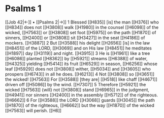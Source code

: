 # Psalms 1
[[Job 42|←]] • [[Psalms 2|→]]
1 Blessed [[H835]] [is] the man [[H376]] who [[H834]] does not [[H3808]] walk [[H1980]] in the counsel [[H6098]] of the wicked, [[H7563]] or [[H3808]] set foot [[H5975]] on the path [[H1870]] of sinners, [[H2400]] or [[H3808]] sit [[H3427]] in the seat [[H4186]] of mockers. [[H3887]] 
2 But [[H3588]] his delight [[H2656]] [is] in the law [[H8451]] of the LORD, [[H3069]] and on His law [[H8451]] he meditates [[H1897]] day [[H3119]] and night. [[H3915]] 
3 He is [[H1961]] like a tree [[H6086]] planted [[H8362]] by [[H5921]] streams [[H6388]] of water, [[H4325]] yielding [[H5414]] its fruit [[H6529]] in season, [[H6256]] whose leaf [[H5929]] does not [[H3808]] wither, [[H5034]] and [[H3605]] who prospers [[H6743]] in all he does. [[H6213]] 
4 Not [[H3808]] so [[H3651]] the wicked! [[H7563]] For [[H3588]] [they are] [[H518]] like chaff [[H4671]] driven off [[H5086]] by the wind. [[H7307]] 
5 Therefore [[H5921]] the wicked [[H7563]] {will} not [[H3808]] stand [[H6965]] in the judgment, [[H4941]] nor sinners [[H2400]] in the assembly [[H5712]] of the righteous. [[H6662]] 
6 For [[H3588]] the LORD [[H3068]] guards [[H3045]] the path [[H1870]] of the righteous, [[H6662]] but the way [[H1870]] of the wicked [[H7563]] will perish. [[H6]] 
